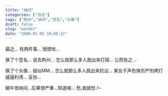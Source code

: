```yaml
---
title: "纳闷"
categories: ["日志"]
tags: ["荆州","纳闷","签名","头像"]
draft: false
slug: "wonder"
date: "2009-01-05 10:48:12"
---
```


最近...
有两件事...
很惆怅...
 
换了个签名...
说去荆州...
怎么就那么多人跑出来打探...
公而告之...
 
换了个头像...
疑似MM...
怎么就那么多人跳出来抗议...
某女子声色俱厉严刑拷打威逼利诱...
妥协...
 
蜗牛很纳闷...后果很严重...知道啵...
愁,我就愁.!~
